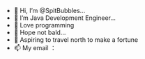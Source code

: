 - 👋 Hi, I’m @SpitBubbles...
- 👀 I’m Java Development Engineer...
- 💞️ Love programming
- 🌱 Hope not bald...
- 💞️ Aspiring to travel north to make a fortune
- 📫 My email ：

<!---
paopaojay/paopaojay is a ✨ special ✨ repository because its `README.md` (this file) appears on your GitHub profile.
You can click the Preview link to take a look at your changes.
--->
